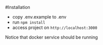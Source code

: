 #Installation
- copy .env.example to .env
- run `npm install`
- access project on `http://localhost:3000`

Notice that docker service should be running

